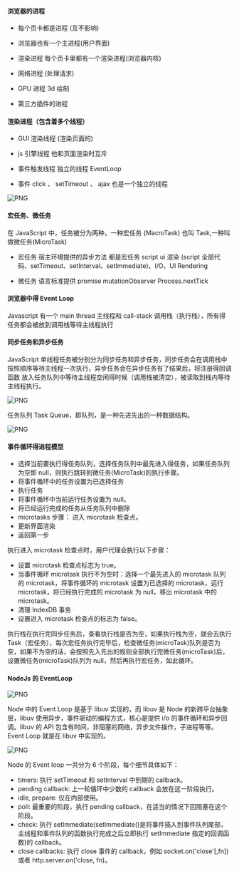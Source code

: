 #### 浏览器的进程

-   每个页卡都是进程 (互不影响)

-   浏览器也有一个主进程(用户界面)

-   渲染进程 每个页卡里都有一个渲染进程(浏览器内核)

-   网络进程 (处理请求)

-   GPU 进程 3d 绘制

-   第三方插件的进程

#### 渲染进程（包含着多个线程）

-   GUI 渲染线程 (渲染页面的)

-   js 引擎线程 他和页面渲染时互斥

-   事件触发线程 独立的线程 EventLoop

-   事件 click 、 setTimeout 、 ajax 也是一个独立的线程

![PNG](../../../images/event_loop.jpg)

#### 宏任务、微任务

在 JavaScript 中，任务被分为两种，一种宏任务 (MacroTask) 也叫 Task,一种叫做微任务(MicroTask)

-   宏任务 宿主环境提供的异步方法 都是宏任务 script ui 渲染 (script 全部代码、setTimeout、setInterval、setImmediate)、I/O、UI Rendering

-   微任务 语言标准提供 promise mutationObserver Process.nextTick

#### 浏览器中得 Event Loop

Javascript 有一个 main thread 主线程和 call-stack 调用栈（执行栈），所有得任务都会被放到调用栈等待主线程执行

#### 同步任务和异步任务

JavaScript 单线程任务被分别分为同步任务和异步任务，同步任务会在调用栈中按照顺序等待主线程一次执行，异步任务会在异步任务有了结果后，将注册得回调函数 放入任务队列中等待主线程空闲得时候（调用栈被清空），被读取到栈内等待主线程执行。

![PNG](../../../images/event_loop1.jpg)

任务队列 Task Queue，即队列，是一种先进先出的一种数据结构。

![PNG](../../../images/event_loop2.jpg)

#### 事件循环得进程模型

-   选择当前要执行得任务队列，选择任务队列中最先进入得任务，如果任务队列为空即 null，则执行跳转到微任务(MicroTask)的执行步骤。
-   将事件循环中的任务设置为已选择任务
-   执行任务
-   将事件循环中当前运行任务设置为 null。
-   将已经运行完成的任务从任务队列中删除
-   microtasks 步骤： 进入 microtask 检查点。
-   更新界面渲染
-   返回第一步

执行进入 microtask 检查点时，用户代理会执行以下步骤：

-   设置 microtask 检查点标志为 true。
-   当事件循环 microtask 执行不为空时：选择一个最先进入的 microtask 队列的 microtask，将事件循环的 microtask 设置为已选择的 microtask，运行 microtask，将已经执行完成的 microtask 为 null，移出 microtask 中的 microtask。
-   清理 IndexDB 事务
-   设置进入 microtask 检查点的标志为 false。

执行栈在执行完同步任务后，查看执行栈是否为空，如果执行栈为空，就会去执行 Task（宏任务），每次宏任务执行完毕后，检查微任务(microTask)队列是否为空，如果不为空的话，会按照先入先出的规则全部执行完微任务(microTask)后，设置微任务(microTask)队列为 null，然后再执行宏任务，如此循环。

#### NodeJs 的 EventLoop

![PNG](../../../images/event_loop_node.jpg)

Node 中的 Event Loop 是基于 libuv 实现的，而 libuv 是 Node 的新跨平台抽象层，libuv 使用异步，事件驱动的编程方式，核心是提供 i/o 的事件循环和异步回调。libuv 的 API 包含有时间，非阻塞的网络，异步文件操作，子进程等等。 Event Loop 就是在 libuv 中实现的。

![PNG](../../../images/libuv.jpg)

Node 的 Event loop 一共分为 6 个阶段，每个细节具体如下：

-   timers: 执行 setTimeout 和 setInterval 中到期的 callback。
-   pending callback: 上一轮循环中少数的 callback 会放在这一阶段执行。
-   idle, prepare: 仅在内部使用。
-   poll: 最重要的阶段，执行 pending callback，在适当的情况下回阻塞在这个阶段。
-   check: 执行 setImmediate(setImmediate()是将事件插入到事件队列尾部，主线程和事件队列的函数执行完成之后立即执行 setImmediate 指定的回调函数)的 callback。
-   close callbacks: 执行 close 事件的 callback，例如 socket.on('close'[,fn])或者 http.server.on('close, fn)。


#### 